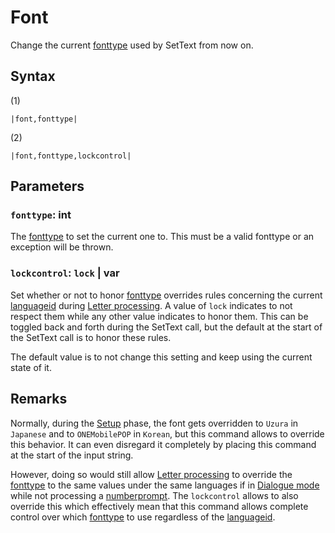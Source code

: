 # Font

Change the current [fonttype](../Notable%20states.md#fonttype) used by SetText from now on.

## Syntax

(1)

````
|font,fonttype|
````

(2)

````
|font,fonttype,lockcontrol|
````

## Parameters

### `fonttype`: int

The [fonttype](../Notable%20states.md#Notable%20states.md#fonttype) to set the current one to. This must be a valid fonttype or an exception will be thrown.

### `lockcontrol`: `lock` | var

Set whether or not to honor [fonttype](../Notable%20states.md#Notable%20states.md#fonttype) overrides rules concerning the current [languageid](../languageid.md) during [Letter processing](../Life%20Cycle.md#letter-processing). A value of `lock` indicates to not respect them while any other value indicates to honor them. This can be toggled back and forth during the SetText call, but the default at the start of the SetText call is to honor these rules.

The default value is to not change this setting and keep using the current state of it.

## Remarks

Normally, during the [Setup](../Life%20Cycle.md#setup) phase, the font gets overridden to `Uzura` in `Japanese` and to `ONEMobilePOP` in `Korean`, but this command allows to override this behavior. It can even disregard it completely by placing this command at the start of the input string.

However, doing so would still allow [Letter processing](../Life%20Cycle.md#letter-processing) to override the [fonttype](../Notable%20states.md#Notable%20states.md#fonttype) to the same values under the same languages if in [Dialogue mode](../Dialogue%20mode.md) while not processing a [numberprompt](NumberPrompt.md). The `lockcontrol` allows to also override this which effectively mean that this command allows complete control over which [fonttype](../Notable%20states.md#Notable%20states.md#fonttype) to use regardless of the [languageid](../languageid.md).
